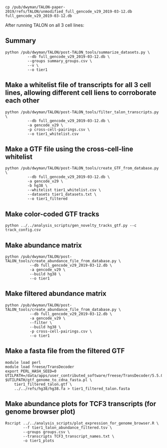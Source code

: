 
```
cp /pub/dwyman/TALON-paper-2019/refs/TALON/unmodified_full_gencode_v29_2019-03-12.db full_gencode_v29_2019-03-12.db
```

After running TALON on all 3 cell lines:

## Summary
```
python /pub/dwyman/TALON/post-TALON_tools/summarize_datasets.py \
          --db full_gencode_v29_2019-03-12.db \
          --groups summary_groups.csv \
          --v \
          --o tier1
```

## Make a whitelist file of transcripts for all 3 cell lines, allowing different cell liens to corroborate each other
```
python /pub/dwyman/TALON/post-TALON_tools/filter_talon_transcripts.py \
          --db full_gencode_v29_2019-03-12.db \
          -a gencode_v29 \
          -p cross-cell-pairings.csv \
          --o tier1_whitelist.csv
```

## Make a GTF file using the cross-cell-line whitelist
```
python /pub/dwyman/TALON/post-TALON_tools/create_GTF_from_database.py \
          --db full_gencode_v29_2019-03-12.db \
          -a gencode_v29 \
          -b hg38 \
          --whitelist tier1_whitelist.csv \
          --datasets tier1_datasets.txt \
          --o tier1_filtered
```

## Make color-coded GTF tracks
```
python ../../analysis_scripts/gen_novelty_tracks_gtf.py --c track_config.csv
```

## Make abundance matrix
```
python /pub/dwyman/TALON/post-TALON_tools/create_abundance_file_from_database.py \
           --db full_gencode_v29_2019-03-12.db \
           -a gencode_v29 \
           --build hg38 \
           --o tier1
```

## Make filtered abundance matrix
```
python /pub/dwyman/TALON/post-TALON_tools/create_abundance_file_from_database.py \
           --db full_gencode_v29_2019-03-12.db \
           -a gencode_v29 \
           --filter \
           --build hg38 \
           -p cross-cell-pairings.csv \
           --o tier1
```
## Make a fasta file from the filtered GTF
```
module load perl
module load freese/TransDecoder
export PERL_HASH_SEED=0
UTILPATH=/data/apps/user_contributed_software/freese/TransDecoder/5.5.0/util
$UTILPATH/gtf_genome_to_cdna_fasta.pl \
    tier1_filtered_talon.gtf \
    ../../refs/hg38/hg38.fa > tier1_filtered_talon.fasta
```


## Make abundance plots for TCF3 transcripts (for genome browser plot)
```
Rscript ../../analysis_scripts/plot_expression_for_genome_browser.R \
        --f tier1_talon_abundance_filtered.tsv \ 
        --groups groups.csv \
        --transcripts TCF3_transcript_names.txt \
        -o tier1_plots
```
